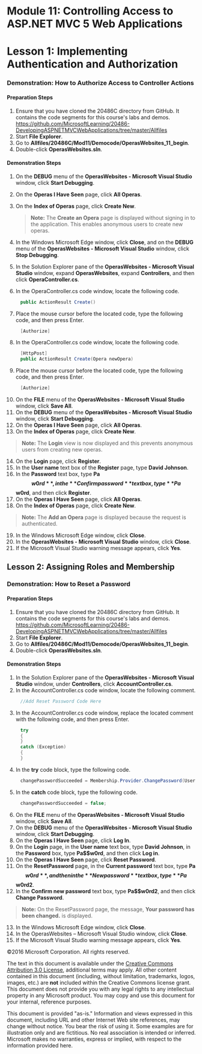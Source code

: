 # Module 11: Controlling Access to ASP.NET MVC 5 Web Applications

# Lesson 1: Implementing Authentication and Authorization

### Demonstration: How to Authorize Access to Controller Actions

#### Preparation Steps

1. Ensure that you have cloned the 20486C directory from GitHub. It contains the code segments for this course's labs and demos. https://github.com/MicrosoftLearning/20486-DevelopingASPNETMVCWebApplications/tree/master/Allfiles	
2. Start **File Explorer**.
3.	Go to **Allfiles/20486C/Mod11/Democode/OperasWebsites_11_begin**.
4.	Double-click **OperasWebsites.sln**.

#### Demonstration Steps

1. On the **DEBUG** menu of the **OperasWebsites - Microsoft Visual Studio** window, click **Start Debugging**.
2. On the **Operas I Have Seen** page, click **All Operas**.
3. On the **Index of Operas** page, click **Create New**.

   >**Note:** The **Create an Opera** page is displayed without signing in to the application. This enables anonymous users to create new operas.

4. In the Windows Microsoft Edge window, click **Close**, and on the **DEBUG** menu of the **OperasWebsites - Microsoft Visual Studio** window, click **Stop Debugging**.
5. In the Solution Explorer pane of the **OperasWebsites - Microsoft Visual Studio** window, expand **OperasWebsites**, expand **Controllers**, and then click **OperaController.cs**.
6. In the OperaController.cs code window, locate the following code.

  ```cs
       public ActionResult Create()
```
7. Place the mouse cursor before the located code, type the following code, and then press Enter.

  ```cs
       [Authorize]
```
8. In the OperaController.cs code window, locate the following code.

  ```cs
       [HttpPost]
       public ActionResult Create(Opera newOpera)
```
9. Place the mouse cursor before the located code, type the following code, and then press Enter.

  ```cs
       [Authorize]
```
10. On the **FILE** menu of the **OperasWebsites - Microsoft Visual Studio** window, click **Save All**.
11. On the **DEBUG** menu of the **OperasWebsites - Microsoft Visual Studio** window, click **Start Debugging**.
12. On the **Operas I Have Seen** page, click **All Operas**.
13. On the **Index of Operas** page, click **Create New**.

   >**Note:** The **Login** view is now displayed and this prevents anonymous users from creating new operas.

14. On the **Login** page, click **Register**.
15. In the **User name** text box of the **Register** page, type **David Johnson**.
16. In the **Password** text box, type **Pa$$w0rd**, in the **Confirm password** text box, type **Pa$$w0rd**, and then click **Register**.
17. On the **Operas I Have Seen** page, click **All Operas**.
18. On the **Index of Operas** page, click **Create New**.

   >**Note:** The **Add an Opera** page is displayed because the request is authenticated.

19. In the Windows Microsoft Edge window, click **Close**.
20. In the **OperasWebsites - Microsoft Visual Studio** window, click **Close**.
21. If the Microsoft Visual Studio warning message appears, click **Yes**.

## Lesson 2: Assigning Roles and Membership

### Demonstration: How to Reset a Password

#### Preparation Steps

1. Ensure that you have cloned the 20486C directory from GitHub. It contains the code segments for this course's labs and demos. https://github.com/MicrosoftLearning/20486-DevelopingASPNETMVCWebApplications/tree/master/Allfiles	
2. Start **File Explorer**.
3.	Go to **Allfiles/20486C/Mod11/Democode/OperasWebsites_11_begin**.
4.	Double-click **OperasWebsites.sln**.

#### Demonstration Steps

1. In the Solution Explorer pane of the **OperasWebsites - Microsoft Visual Studio** window, under **Controllers**, click **AccountController.cs**.
2. In the AccountController.cs code window, locate the following comment.

  ```cs
       //Add Reset Password Code Here
```
3. In the AccountController.cs code window, replace the located comment with the following code, and then press Enter.

  ```cs
       try
       {
       }
       catch (Exception)
       {
       }
```
4. In the **try** code block, type the following code.

  ```cs
       changePasswordSucceeded = Membership.Provider.ChangePassword(User.Identity.Name, model.OldPassword, model.NewPassword);
```
5. In the **catch** code block, type the following code.

  ```cs
       changePasswordSucceeded = false;
```
6. On the **FILE** menu of the **OperasWebsites - Microsoft Visual Studio** window, click **Save All**.
7. On the **DEBUG** menu of the **OperasWebsites - Microsoft Visual Studio** window, click **Start Debugging**.
8. On the **Operas I Have Seen** page, click **Log In**.
9. On the **Login** page, in the **User name** text box, type **David Johnson**, in the **Password** box, type **Pa$$w0rd**, and then click **Log in**.
10. On the **Operas I Have Seen** page, click **Reset Password**.
11. On the **ResetPassword** page, in the **Current password** text box, type **Pa$$w0rd**, and then in the **New password** text box, type **Pa$$w0rd2**.
12. In the **Confirm new password** text box, type **Pa$$w0rd2**, and then click **Change Password**.

   >**Note:** On the ResetPassword page, the message, **Your password has been changed.** is displayed.

13. In the Windows Microsoft Edge window, click **Close**.
14. In the OperasWebsites – Microsoft Visual Studio window, click **Close**.
15. If the Microsoft Visual Studio warning message appears, click **Yes**.

©2016 Microsoft Corporation. All rights reserved. 

The text in this document is available under the  [Creative Commons Attribution 3.0 License](https://creativecommons.org/licenses/by/3.0/legalcode), additional terms may apply. All other content contained in this document (including, without limitation, trademarks, logos, images, etc.) are  **not**  included within the Creative Commons license grant. This document does not provide you with any legal rights to any intellectual property in any Microsoft product. You may copy and use this document for your internal, reference purposes.

This document is provided &quot;as-is.&quot; Information and views expressed in this document, including URL and other Internet Web site references, may change without notice. You bear the risk of using it. Some examples are for illustration only and are fictitious. No real association is intended or inferred. Microsoft makes no warranties, express or implied, with respect to the information provided here.
